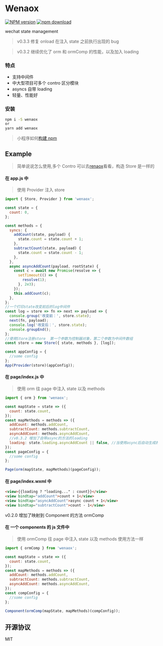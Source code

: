 # Wenaox

[![NPM version][npm-image]][npm-url]
[![npm download][download-image]][download-url]

[npm-image]: https://img.shields.io/npm/v/wenaox.svg?style=flat-square
[npm-url]: https://npmjs.org/package/wenaox
[download-image]: https://img.shields.io/npm/dm/wenaox.svg?style=flat-square
[download-url]: https://npmjs.org/package/wenaox
[renaox-url]: https://github.com/cnyballk/renaox
[miniprogram-url]: https://developers.weixin.qq.com/miniprogram/dev/devtools/npm.html?search-key=npm

wechat state management

> v0.3.3
> 修复 onload 在注入 state 之前执行出现的 bug

> v0.3.2
> 继续优化了 orm 和 ormComp 的性能，以及加入 loading

### 特点

- 支持中间件
- 中大型项目可多个 contro 区分模块
- asyncs 自带 loading
- 轻量、性能好

### 安装

```bash
npm i -S wenaox
or
yarn add wenaox
```

> 小程序如何[构建 npm][miniprogram-url]

## Example

> 简单说说怎么使用,多个 Contro 可以去[renaox][renaox-url]看看，构造 Store 是一样的

#### 在 app.js 中

> 使用 Provider 注入 store

```js
import { Store, Provider } from 'wenaox';

const state = {
  count: 0,
};

const methods = {
  syncs: {
    addCount(state, payload) {
      state.count = state.count + 1;
    },
    subtractCount(state, payload) {
      state.count = state.count - 1;
    },
  },
  async asyncAddCount(payload, rootState) {
    const c = await new Promise(resolve => {
      setTimeout(() => {
        resolve(1);
      }, 2e3);
    });
    this.addCount(c);
  },
};
//一个打印state改变前后的log中间件
const log = store => fn => next => payload => {
  console.group('改变前：', store.state);
  next(fn, payload);
  console.log('改变后：', store.state);
  console.groupEnd();
};
//使用Store注册store  第一个参数为控制器对象，第二个参数为中间件数组
const store = new Store({ state, methods }, [log]);

const appConfig = {
  //some config
};
App(Provider(store)(appConfig));
```

#### 在 page/index.js 中

> 使用 orm 往 page 中注入 state 以及 methods

```js
import { orm } from 'wenaox';

const mapState = state => ({
  count: state.count,
});
const mapMethods = methods => ({
  addCount: methods.addCount,
  subtractCount: methods.subtractCount,
  asyncAddCount: methods.asyncAddCount,
  //v0.3.2 增加了自带async的方法的loading
  loading: state.loading.asyncAddCount || false, //当使用async后自动生成的loading   loading.xxxName
});
const pageConfig = {
  //some config
};

Page(orm(mapState, mapMethods)(pageConfig));
```

#### 在 page/index.wxml 中

```html
<view>{{loading ? "loading..." : count}}</view>
<view bindtap="addCount">count + 1</view>
<view bindtap="asyncAddCount">async count + 1</view>
<view bindtap="subtractCount">count - 1</view>
```

v0.2.0 增加了映射到 Component 的方法 ormComp

#### 在 一个 components 的 js 文件中

> 使用 ormComp 往 page 中注入 state 以及 methods 使用方法一样

```js
import { ormComp } from 'wenaox';

const mapState = state => ({
  count: state.count,
});
const mapMethods = methods => ({
  addCount: methods.addCount,
  subtractCount: methods.subtractCount,
  asyncAddCount: methods.asyncAddCount,
});
const compConfig = {
  //some config
};

Component(ormComp(mapState, mapMethods)(compConfig));
```

## 开源协议

MIT
